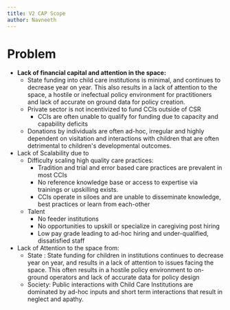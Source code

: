 ```yaml
---
title: V2 CAP Scope
author: Navneeth
---
```


# Problem 

- **Lack of financial capital and attention in the space:** 
	- State funding into child care institutions is minimal, and continues to decrease year on year. This also results in a lack of attention to the space, a hostile or inefectual policy environment for practitioners and lack of accurate on ground data for policy creation.
	- Private sector is not incentivized to fund CCIs outside of CSR
		- CCIs are often unable to qualify for funding due to capacity and capability deficits
	- Donations by individuals are often ad-hoc, irregular and highly dependent on visitation and interactions with children that are often detrimental to children's developmental outcomes. 
- Lack of Scalability due to 
	- Difficulty scaling high quality care practices: 
		- Tradition and trial and error based care practices are prevalent in most CCIs
		- No reference knowledge base or access to expertise via trainings or upskilling exists.
		- CCIs operate in siloes and are unable to disseminate knowledge, best practices or learn from each-other
	- Talent
		-  No feeder institutions 
		-  No opportunities to upskill or specialize in caregiving post hiring
		-  Low pay grade leading to ad-hoc hiring and under-qualified, dissatisfied staff
- Lack of Attention to the space from: 
	- State : State funding for children in institutions continues to decrease year on year, and results in a lack of attention to issues facing the space. This often results in a hostile policy environment to on-ground operators and lack of accurate data for policy design
	- Society: Public interactions with Child Care Institutions are dominated by ad-hoc inputs and short term interactions that result in neglect and apathy. 